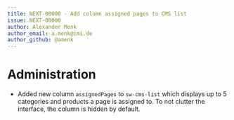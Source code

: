 ```yaml
---
title: NEXT-00000 - Add column assigned pages to CMS list 
issue: NEXT-00000
author: Alexander Menk
author_email: a.menk@imi.de
author_github: @amenk
---
```

# Administration
* Added new column `assignedPages` to `sw-cms-list` which displays up to 5 categories and products a page is assigned to. To not clutter the interface, the column is hidden by default.

